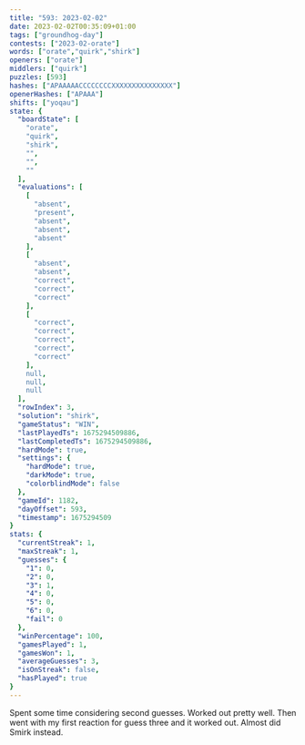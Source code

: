 ```yaml
---
title: "593: 2023-02-02"
date: 2023-02-02T00:35:09+01:00
tags: ["groundhog-day"]
contests: ["2023-02-orate"]
words: ["orate","quirk","shirk"]
openers: ["orate"]
middlers: ["quirk"]
puzzles: [593]
hashes: ["APAAAAACCCCCCCCXXXXXXXXXXXXXXX"]
openerHashes: ["APAAA"]
shifts: ["yoqau"]
state: {
  "boardState": [
    "orate",
    "quirk",
    "shirk",
    "",
    "",
    ""
  ],
  "evaluations": [
    [
      "absent",
      "present",
      "absent",
      "absent",
      "absent"
    ],
    [
      "absent",
      "absent",
      "correct",
      "correct",
      "correct"
    ],
    [
      "correct",
      "correct",
      "correct",
      "correct",
      "correct"
    ],
    null,
    null,
    null
  ],
  "rowIndex": 3,
  "solution": "shirk",
  "gameStatus": "WIN",
  "lastPlayedTs": 1675294509886,
  "lastCompletedTs": 1675294509886,
  "hardMode": true,
  "settings": {
    "hardMode": true,
    "darkMode": true,
    "colorblindMode": false
  },
  "gameId": 1182,
  "dayOffset": 593,
  "timestamp": 1675294509
}
stats: {
  "currentStreak": 1,
  "maxStreak": 1,
  "guesses": {
    "1": 0,
    "2": 0,
    "3": 1,
    "4": 0,
    "5": 0,
    "6": 0,
    "fail": 0
  },
  "winPercentage": 100,
  "gamesPlayed": 1,
  "gamesWon": 1,
  "averageGuesses": 3,
  "isOnStreak": false,
  "hasPlayed": true
}
---
```

<!-- more -->
Spent some time considering second guesses. Worked out pretty well. Then went with my first reaction for guess three and it worked out. Almost did Smirk instead. 
